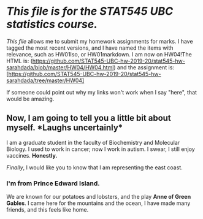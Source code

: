 # *This file is for the STAT545 UBC **statistics** course.* 
_This file_ allows me to submit my homework assignments for marks. I have tagged the most recent versions, and I have named the items with relevance, such as HW01Iso, or HW01markdown. I am now on HW04!The HTML is:
(https://github.com/STAT545-UBC-hw-2019-20/stat545-hw-sarahdada/blob/master/HW04/HW04.html) 
and the assignment is: [https://github.com/STAT545-UBC-hw-2019-20/stat545-hw-sarahdada/tree/master/HW04]

If someone could point out why my links won't work when I say "here", that would be amazing.

## Now, I am going to tell you a little bit about myself. \*Laughs uncertainly\*
  
I am a graduate student in the faculty of Biochemistry and Molecular Biology.
I used to work in cancer; now I work in autism.
I swear, I still enjoy vaccines.
**Honestly.**

*Finally*, I would like you to know that I am representing the east coast.
### I'm from Prince Edward Island.
We are known for our potatoes and lobsters, and the play **Anne of Green Gables**. I came here for the mountains and the ocean, I have made many friends, and this feels like home.





